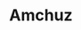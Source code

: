 ---
title: Amchuz
github: https://github.com/Amchuz
mode: light
transition: 1s
score: 71.9
archetype:
- GIF
---